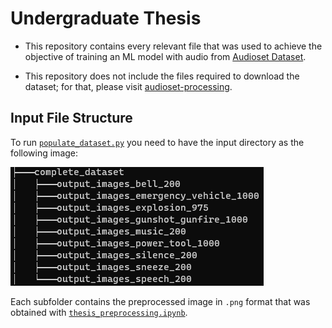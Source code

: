 # Undergraduate Thesis
- This repository contains every relevant file that was used to achieve the objective of training an ML model with audio from [Audioset Dataset](https://research.google.com/audioset/dataset/index.html).

- This repository does not include the files required to download the dataset; for that, please visit [audioset-processing](https://github.com/aoifemcdonagh/audioset-processing/pull/11).
## Input File Structure
To run [`populate_dataset.py`](https://github.com/Jeremias-V/audioset_thesis/blob/main/populate_dataset.py) you need to have the input directory as the following image:

![Input Dataset File Structure](./input_dataset_tree.png)

Each subfolder contains the preprocessed image in `.png` format that was obtained with [`thesis_preprocessing.ipynb`](https://github.com/Jeremias-V/audioset_thesis/blob/main/thesis_preprocessing.ipynb).

